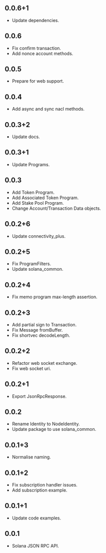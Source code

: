 ## 0.0.6+1

* Update dependencies.

## 0.0.6

* Fix confirm transaction.
* Add nonce account methods.

## 0.0.5

* Prepare for web support.

## 0.0.4

* Add async and sync nacl methods.

## 0.0.3+2

* Update docs.

## 0.0.3+1

* Update Programs.

## 0.0.3

* Add Token Program.
* Add Associated Token Program.
* Add Stake Pool Program.
* Change Account/Transaction Data objects.

## 0.0.2+6

* Update connectivity_plus.

## 0.0.2+5

* Fix ProgramFilters.
* Update solana_common.

## 0.0.2+4

* Fix memo program max-length assertion.

## 0.0.2+3

* Add partial sign to Transaction.
* Fix Message fromBuffer.
* Fix shortvec decodeLength.

## 0.0.2+2

* Refactor web socket exchange.
* Fix web socket uri.

## 0.0.2+1

* Export JsonRpcResponse.

## 0.0.2

* Rename Identity to NodeIdentity.
* Update package to use solana_common.

## 0.0.1+3

* Normalise naming.

## 0.0.1+2

* Fix subscription handler issues.
* Add subscription example.

## 0.0.1+1

* Update code examples.

## 0.0.1

* Solana JSON RPC API.
